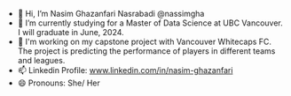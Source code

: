 - 👋 Hi, I’m Nasim Ghazanfari Nasrabadi @nassimgha
- 🌱 I’m currently studying for a Master of Data Science at UBC Vancouver. I will graduate in June, 2024.
- 🌱 I'm working on my capstone project with Vancouver Whitecaps FC. The project is predicting the performance of
    players in different teams and leagues.
- 📫 Linkedin Profile: www.linkedin.com/in/nasim-ghazanfari
- 😄 Pronouns: She/ Her

<!---
nassimgha/nassimgha is a ✨ special ✨ repository because its `README.md` (this file) appears on your GitHub profile.
You can click the Preview link to take a look at your changes.
--->
